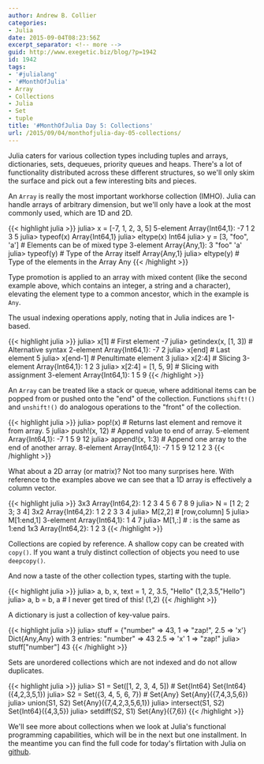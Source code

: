 ```yaml
---
author: Andrew B. Collier
categories:
- Julia
date: 2015-09-04T08:23:56Z
excerpt_separator: <!-- more -->
guid: http://www.exegetic.biz/blog/?p=1942
id: 1942
tags:
- '#julialang'
- '#MonthOfJulia'
- Array
- Collections
- Julia
- Set
- tuple
title: '#MonthOfJulia Day 5: Collections'
url: /2015/09/04/monthofjulia-day-05-collections/
---
```


<!--more-->

Julia caters for various collection types including tuples and arrays, dictionaries, sets, dequeues, priority queues and heaps. There's a lot of functionality distributed across these different structures, so we'll only skim the surface and pick out a few interesting bits and pieces.

An `Array` is really the most important workhorse collection (IMHO). Julia can handle arrays of arbitrary dimension, but we'll only have a look at the most commonly used, which are 1D and 2D.
  
{{< highlight julia >}}
julia> x = [-7, 1, 2, 3, 5]
5-element Array{Int64,1}:
 -7
  1
  2
  3
  5
julia> typeof(x)
Array{Int64,1}
julia> eltype(x)
Int64
julia> y = [3, "foo", 'a'] # Elements can be of mixed type
3-element Array{Any,1}:
   3
    "foo"
 'a'
julia> typeof(y) # Type of the Array itself
Array{Any,1}
julia> eltype(y) # Type of the elements in the Array
Any
{{< /highlight >}}
  
Type promotion is applied to an array with mixed content (like the second example above, which contains an integer, a string and a character), elevating the element type to a common ancestor, which in the example is `Any`.

The usual indexing operations apply, noting that in Julia indices are 1-based.
  
{{< highlight julia >}}
julia> x[1] # First element
-7
julia> getindex(x, [1, 3]) # Alternative syntax
2-element Array{Int64,1}:
 -7
  2
julia> x[end] # Last element
5
julia> x[end-1] # Penultimate element
3
julia> x[2:4] # Slicing
3-element Array{Int64,1}:
 1
 2
 3
julia> x[2:4] = [1, 5, 9] # Slicing with assignment
3-element Array{Int64,1}:
 1
 5
 9
{{< /highlight >}}

An `Array` can be treated like a stack or queue, where additional items can be popped from or pushed onto the "end" of the collection. Functions `shift!()` and `unshift!()` do analogous operations to the "front" of the collection.
  
{{< highlight julia >}}
julia> pop!(x) # Returns last element and remove it from array.
5
julia> push!(x, 12) # Append value to end of array.
5-element Array{Int64,1}:
 -7
  1
  5
  9
 12
julia> append!(x, 1:3) # Append one array to the end of another array.
8-element Array{Int64,1}:
 -7
  1
  5
  9
 12
  1
  2
  3
{{< /highlight >}}

What about a 2D array (or matrix)? Not too many surprises here. With reference to the examples above we can see that a 1D array is effectively a column vector.

{{< highlight julia >}}
3x3 Array{Int64,2}:
 1 2 3
 4 5 6
 7 8 9
julia> N = [1 2; 2 3; 3 4]
3x2 Array{Int64,2}:
 1 2
 2 3
 3 4
julia> M[2,2] # [row,column]
5
julia> M[1:end,1]
3-element Array{Int64,1}:
 1
 4
 7
julia> M[1,:] # : is the same as 1:end
1x3 Array{Int64,2}:
 1 2 3
{{< /highlight >}}

Collections are copied by reference. A shallow copy can be created with `copy()`. If you want a truly distinct collection of objects you need to use `deepcopy()`.

And now a taste of the other collection types, starting with the tuple.
  
{{< highlight julia >}}
julia> a, b, x, text = 1, 2, 3.5, "Hello"
(1,2,3.5,"Hello")
julia> a, b = b, a # I never get tired of this!
(1,2)
{{< /highlight >}}
  
A dictionary is just a collection of key-value pairs.
  
{{< highlight julia >}}
julia> stuff = {"number" => 43, 1 => "zap!", 2.5 => 'x'}
Dict{Any,Any} with 3 entries:
  "number" => 43
  2.5      => 'x'
  1        => "zap!"
julia> stuff["number"]
43
{{< /highlight >}}
  
Sets are unordered collections which are not indexed and do not allow duplicates.
  
{{< highlight julia >}}
julia> S1 = Set([1, 2, 3, 4, 5]) # Set{Int64}
Set{Int64}({4,2,3,5,1})
julia> S2 = Set({3, 4, 5, 6, 7}) # Set{Any}
Set{Any}({7,4,3,5,6})
julia> union(S1, S2)
Set{Any}({7,4,2,3,5,6,1})
julia> intersect(S1, S2)
Set{Int64}({4,3,5})
julia> setdiff(S2, S1)
Set{Any}({7,6})
{{< /highlight >}}

We'll see more about collections when we look at Julia's functional programming capabilities, which will be in the next but one installment. In the meantime you can find the full code for today's flirtation with Julia on [github](https://github.com/DataWookie/MonthOfJulia).